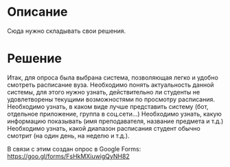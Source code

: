 # Описание
Сюда нужно складывать свои решения.

# Решение
  Итак, для опроса была выбрана система, позволяющая легко и удобно смотреть расписание вуза.
  Необходимо понять актуальность данной системы, для этого нужно узнать, действительно ли студенты не удовлетворены текущими возможностями по просмотру расписания.
  Необходимо узнать, в каком виде лучше представить систему (бот, отдельное приложение, группа в соц.сети...)
  Необходимо узнать, какую информацию показывать (имя преподавателя, название предмета и т.д.)
  Необходимо узнать, какой диапазон расписания студент обычно смотрит (на один день, на неделю и т.д.).
  
  В связи с этим создан опрос в Google Forms:
  https://goo.gl/forms/FsHkMXiuwigQyNH82
